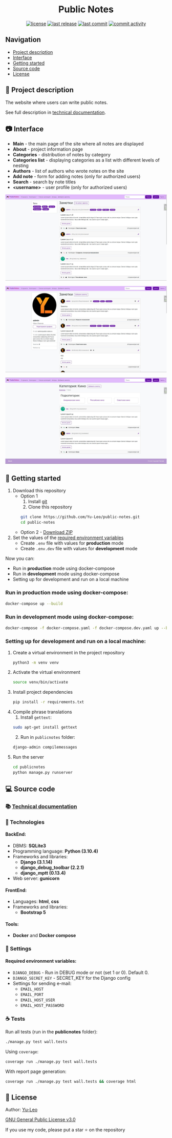 <h1 align="center"> Public Notes </h1>

<p align="center">
  <a href="https://github.com/Yu-Leo/public-notes/blob/main/LICENSE" target="_blank"> <img alt="license" src="https://img.shields.io/github/license/Yu-Leo/public-notes?style=for-the-badge&labelColor=090909"></a>
  <a href="https://github.com/Yu-Leo/public-notes/releases/latest" target="_blank"> <img alt="last release" src="https://img.shields.io/github/v/release/Yu-Leo/public-notes?style=for-the-badge&labelColor=090909"></a>
  <a href="https://github.com/Yu-Leo/public-notes/commits/main" target="_blank"> <img alt="last commit" src="https://img.shields.io/github/last-commit/Yu-Leo/public-notes?style=for-the-badge&labelColor=090909"></a>
  <a href="https://github.com/Yu-Leo/public-notes/graphs/contributors" target="_blank"> <img alt="commit activity" src="https://img.shields.io/github/commit-activity/m/Yu-Leo/public-notes?style=for-the-badge&labelColor=090909"></a>
</p>

## Navigation

* [Project description](#chapter-0)
* [Interface](#chapter-1)
* [Getting started](#chapter-2)
* [Source code](#chapter-3)
* [License](#chapter-5)

<a id="chapter-0"></a>

## :page_facing_up: Project description

The website where users can write public notes.

See full description in [technical documentation](./docs/README.md).

<a id="chapter-1"></a>

## :camera: Interface

- **Main** - the main page of the site where all notes are displayed
- **About** - project information page
- **Categories** - distribution of notes by category
- **Categories list** - displaying categories as a list with different levels of
  nesting
- **Authors** - list of authors who wrote notes on the site
- **Add note** - form for adding notes (only for authorized users)
- **Search** - search by note titles
- **\<username\>** - user profile (only for authorized users)

![main_page](./docs/img/main_page.jpg)

![profile_page](./docs/img/profile_page.jpg)

![category_page](./docs/img/category_page.jpg)

<a id="chapter-2"></a>

## :hammer: Getting started

1. Download this repository
    - Option 1
        1. Install [git](https://git-scm.com/download)
        2. Clone this repository
         ```bash
         git clone https://github.com/Yu-Leo/public-notes.git
         cd public-notes
         ```
    - Option 2 - [Download ZIP](https://github.com/Yu-Leo/public-notes/archive/refs/heads/main.zip)
2. Set the values of the [required environment variables](#envvars)
    - Create `.env` file with values for **production** mode
    - Create `.env.dev` file with values for **development** mode

Now you can:

- Run in **production** mode using docker-compose
- Run in **development** mode using docker-compose
- Setting up for development and run on a local machine

### Run in **production** mode using docker-compose:

```bash
docker-compose up --build
```

### Run in **development** mode using docker-compose:

```bash
docker-compose -f docker-compose.yaml -f docker-compose.dev.yaml up --build
```

### Setting up for development and run on a local machine:

1. Create a virtual environment in the project repository
    ```bash
    python3 -m venv venv
    ```
2. Activate the virtual environment
    ```bash
    source venv/bin/activate
    ```
3. Install project dependencies
    ```bash
    pip install -r requirements.txt
    ```
4. Compile phrase translations
    1. Install `gettext`:
    ```bash
    sudo apt-get install gettext
    ```
    2. Run in `publicnotes` folder:
    ```bash
    django-admin compilemessages
     ```
5. Run the server
    ```bash
    cd publicnotes
    python manage.py runserver
    ```

<a id="chapter-3"></a>

## :computer: Source code

### :books: [Technical documentation](./docs/README.md)

### :wrench: Technologies

#### BackEnd:

- DBMS: **SQLite3**
- Programming language: **Python (3.10.4)**
- Frameworks and libraries:
    - **Django (3.1.14)**
    - **django_debug_toolbar (2.2.1)**
    - **django_mptt (0.13.4)**
- Web server: **gunicorn**

#### FrontEnd:

- Languages: **html**, **css**
- Frameworks and libraries:
    - **Bootstrap 5**

#### Tools:

- **Docker** and **Docker compose**

### :wrench: Settings

<a id="envvars"></a>

#### Required environment variables:

- `DJANGO_DEBUG` - Run in DEBUG mode or not (set 1 or 0). Default 0.
- `DJANGO_SECRET_KEY` - SECRET_KEY for the Django config
- Settings for sending e-mail:
    - `EMAIL_HOST`
    - `EMAIL_PORT`
    - `EMAIL_HOST_USER`
    - `EMAIL_HOST_PASSWORD`

### :coffee: Tests

Run all tests (run in the **publicnotes** folder):

```bash
./manage.py test wall.tests
```

Using `coverage`:

```bash
coverage run ./manage.py test wall.tests
```

With report page generation:

```bash
coverage run ./manage.py test wall.tests && coverage html
```

<a id="chapter-5"></a>

## :open_hands: License

Author: [Yu-Leo](https://github.com/Yu-Leo)

[GNU General Public License v3.0](./LICENSE)

If you use my code, please put a star ⭐️ on the repository
